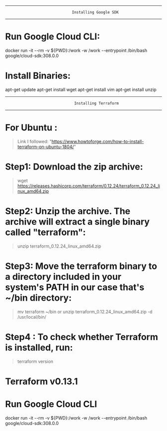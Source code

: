 ************************************************************************************************************
                                  Installing Google SDK
************************************************************************************************************

# Run Google Cloud CLI:
docker run -it --rm -v ${PWD}:/work -w /work --entrypoint /bin/bash google/cloud-sdk:308.0.0

# Install Binaries:
apt-get update
apt-get install wget
apt-get install vim
apt-get install unzip

************************************************************************************************************
                                   Installing Terraform
************************************************************************************************************

# For Ubuntu :

> Link I followed: "https://www.howtoforge.com/how-to-install-terraform-on-ubuntu-1804/"

# Step1: Download the zip archive:
> wget https://releases.hashicorp.com/terraform/0.12.24/terraform_0.12.24_linux_amd64.zip

# Step2: Unzip the archive. The archive will extract a single binary called "terraform":
> unzip terraform_0.12.24_linux_amd64.zip


# Step3: Move the terraform binary to a directory included in your system's PATH in our case that's ~/bin directory:
> mv terraform ~/bin 
> or unzip terraform_0.12.24_linux_amd64.zip -d /usr/local/bin/

# Step4 : To check whether Terraform is installed, run:
>terraform version
# Terraform v0.13.1


# Run Google Cloud CLI
docker run -it --rm -v ${PWD}:/work -w /work --entrypoint /bin/bash google/cloud-sdk:308.0.0


